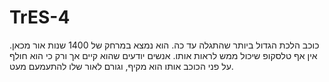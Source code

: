 # TrES-4

כוכב הלכת הגדול ביותר שהתגלה עד כה. הוא נמצא במרחק של 1400 שנות אור מכאן. אין אף
טלסקופ שיכול ממש לראות אותו. אנשים יודעים שהוא קיים אך ורק כי הוא חולף על פני
הכוכב אותו הוא מקיף, וגורם לאור שלו להתעמעם מעט.
